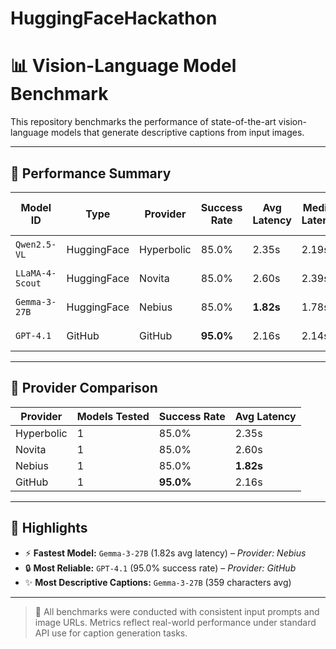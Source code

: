 # HuggingFaceHackathon

# 📊 Vision-Language Model Benchmark

This repository benchmarks the performance of state-of-the-art vision-language models that generate descriptive captions from input images.

---

## 🚀 Performance Summary

| Model ID        | Type        | Provider   | Success Rate | Avg Latency | Median Latency | Min / Max Latency | Avg Caption Length | 
|------------------|-------------|------------|--------------|-------------|----------------|--------------------|---------------------|
| `Qwen2.5-VL`     | HuggingFace | Hyperbolic | 85.0%        | 2.35s       | 2.19s          | 1.47s / 3.93s      | 296 chars           |
| `LLaMA-4-Scout`  | HuggingFace | Novita     | 85.0%        | 2.60s       | 2.39s          | 1.17s / 5.78s      | 243 chars           |
| `Gemma-3-27B`    | HuggingFace | Nebius     | 85.0%        | **1.82s**   | 1.78s          | 1.32s / 2.40s      | **359 chars**       |
| `GPT-4.1`        | GitHub      | GitHub     | **95.0%**    | 2.16s       | 2.14s          | 1.20s / 3.82s      | 239 chars           |

---

## 🏢 Provider Comparison

| Provider    | Models Tested | Success Rate | Avg Latency |
|-------------|----------------|--------------|-------------|
| Hyperbolic  | 1              | 85.0%        | 2.35s       |
| Novita      | 1              | 85.0%        | 2.60s       |
| Nebius      | 1              | 85.0%        | **1.82s**   |
| GitHub      | 1              | **95.0%**    | 2.16s       |

---

## 🏅 Highlights

- ⚡ **Fastest Model:** `Gemma-3-27B` (1.82s avg latency) – *Provider: Nebius*
- 🔒 **Most Reliable:** `GPT-4.1` (95.0% success rate) – *Provider: GitHub*
- ✨ **Most Descriptive Captions:** `Gemma-3-27B` (359 characters avg)

---

> 📌 All benchmarks were conducted with consistent input prompts and image URLs. Metrics reflect real-world performance under standard API use for caption generation tasks.
